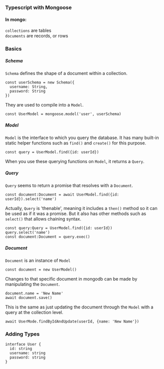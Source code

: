 ### Typescript with Mongoose

#### In mongo:

```collections``` are tables \
```documents``` are records, or rows

### Basics

##### Schema
```Schema``` defines the shape of a document within a collection.
```
const userSchema = new Schema({
  username: String,
  password: String
})
```
They are used to compile into a ```Model```.
```
const UserModel = mongoose.model('user', userSchema)
```
##### Model
```Model``` is the interface to which you query the database. It has many built-in static helper functions such as ```find()``` and ```create()``` for this purpose. 
```
const query = UserModel.find({id: userId})
```
When you use these querying functions on ```Model```, it returns a ```Query```.
##### Query
```Query``` seems to return a promise that resolves with a ```Document```.
```
const document:Document = await UserModel.find({id: userId}).select('name')
```

Actually, ```Query``` is 'thenable', meaning it includes a ```then()``` method so it can be used as if it was a promise. But it also has other methods such as ```select()``` that allows chaining syntax. 

```
const query:Query = UserModel.find({id: userId})
query.select('name')
const document:Document = query.exec()
```
##### Document
```Document``` is an instance of ```Model```
```
const document = new UserModel()
```
Changes to that specific document in mongodb can be made by manipulating the ```Document```. 
```
document.name = 'New Name'
await document.save()
```
This is the same as just updating the document through the ```Model``` with a query at the collection level. 
```
await UserMode.findByIdAndUpdate(userId, {name: 'New Name'})

```

### Adding Types
```
interface User {
  id: string
  username: string
  password: string
}
``` 